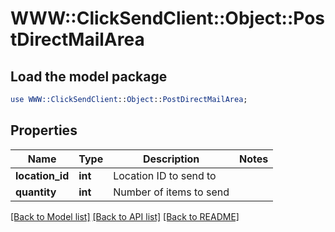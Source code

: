 # WWW::ClickSendClient::Object::PostDirectMailArea

## Load the model package
```perl
use WWW::ClickSendClient::Object::PostDirectMailArea;
```

## Properties
Name | Type | Description | Notes
------------ | ------------- | ------------- | -------------
**location_id** | **int** | Location ID to send to | 
**quantity** | **int** | Number of items to send | 

[[Back to Model list]](../README.md#documentation-for-models) [[Back to API list]](../README.md#documentation-for-api-endpoints) [[Back to README]](../README.md)


